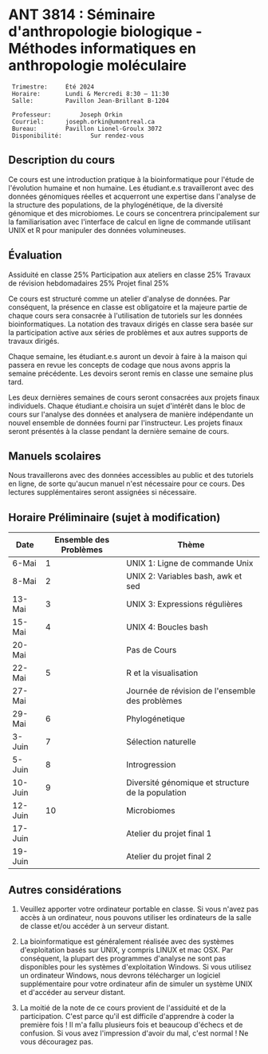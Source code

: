 # ANT 3814 : Séminaire d'anthropologie biologique - Méthodes informatiques en anthropologie moléculaire

```
 Trimestre:		Été 2024
 Horaire:		Lundi & Mercredi 8:30 – 11:30 
 Salle:			Pavillon Jean-Brillant B-1204
 
 Professeur:		Joseph Orkin  
 Courriel:		joseph.orkin@umontreal.ca
 Bureau:		Pavillon Lionel-Groulx 3072
 Disponibilité:		Sur rendez-vous
 ```

##  Description du cours
Ce cours est une introduction pratique à la bioinformatique pour l'étude de l'évolution humaine et non humaine. Les étudiant.e.s travailleront avec des données génomiques réelles et acquerront une expertise dans l'analyse de la structure des populations, de la phylogénétique, de la diversité génomique et des microbiomes. Le cours se concentrera principalement sur la familiarisation avec l'interface de calcul en ligne de commande utilisant UNIX et R pour manipuler des données volumineuses.

## Évaluation

Assiduité en classe 25% Participation aux ateliers en classe 25% Travaux de révision hebdomadaires 25% Projet final 25%

Ce cours est structuré comme un atelier d'analyse de données. Par conséquent, la présence en classe est obligatoire et la majeure partie de chaque cours sera consacrée à l'utilisation de tutoriels sur les données bioinformatiques. La notation des travaux dirigés en classe sera basée sur la participation active aux séries de problèmes et aux autres supports de travaux dirigés.

Chaque semaine, les étudiant.e.s auront un devoir à faire à la maison qui passera en revue les concepts de codage que nous avons appris la semaine précédente. Les devoirs seront remis en classe une semaine plus tard.

Les deux dernières semaines de cours seront consacrées aux projets finaux individuels. Chaque étudiant.e choisira un sujet d'intérêt dans le bloc de cours sur l'analyse des données et analysera de manière indépendante un nouvel ensemble de données fourni par l'instructeur. Les projets finaux seront présentés à la classe pendant la dernière semaine de cours.

## Manuels scolaires

Nous travaillerons avec des données accessibles au public et des tutoriels en ligne, de sorte qu'aucun manuel n'est nécessaire pour ce cours. Des lectures supplémentaires seront assignées si nécessaire.

## Horaire Préliminaire (sujet à modification)

| Date | Ensemble des Problèmes| Thème                |
| ----------- | -| ------------------------------ |
| 6-Mai  | 1 | UNIX 1: Ligne de commande Unix |
| 8-Mai  | 2 | UNIX 2: Variables bash, awk et sed |
| 13-Mai | 3 | UNIX 3: Expressions régulières|
| 15-Mai | 4 | UNIX 4: Boucles bash |
| 20-Mai | | Pas de Cours  |
| 22-Mai | 5 | R et la visualisation |
| 27-Mai | | Journée de révision de l'ensemble des problèmes
| 29-Mai | 6 | Phylogénetique 
| 3-Juin | 7 | Sélection naturelle
| 5-Juin | 8 | Introgression |
| 10-Juin | 9 | Diversité génomique et structure de la population |
| 12-Juin | 10 | Microbiomes|
| 17-Juin | | Atelier du projet final 1|
| 19-Juin | | Atelier du projet final 2|

## Autres considérations

1) Veuillez apporter votre ordinateur portable en classe. Si vous n'avez pas accès à un ordinateur, nous pouvons utiliser les ordinateurs de la salle de classe et/ou accéder à un serveur distant.

2) La bioinformatique est généralement réalisée avec des systèmes d'exploitation basés sur UNIX, y compris LINUX et mac OSX. Par conséquent, la plupart des programmes d'analyse ne sont pas disponibles pour les systèmes d'exploitation Windows. Si vous utilisez un ordinateur Windows, nous devrons télécharger un logiciel supplémentaire pour votre ordinateur afin de simuler un système UNIX et d'accéder au serveur distant.
    
3) La moitié de la note de ce cours provient de l'assiduité et de la participation. C'est parce qu'il est difficile d'apprendre à coder la première fois ! Il m'a fallu plusieurs fois et beaucoup d'échecs et de confusion. Si vous avez l'impression d'avoir du mal, c'est normal ! Ne vous découragez pas.

